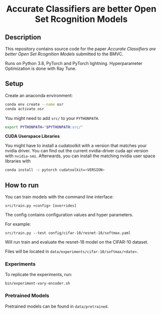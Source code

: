 
<div align="center">    

# Accurate Classifiers are better Open Set Rcognition Models 

<!--
[![Paper](http://img.shields.io/badge/paper-arxiv.1001.2234-B31B1B.svg)](https://www.arxiv.org)
[![Conference](http://img.shields.io/badge/BMVC-2021-4b44ce.svg)](https://papers.nips.cc/book/advances-in-neural-information-processing-systems-31-2018)
-->

</div>

## Description
This repository contains source code for the paper *Accurate Classifiers are better Open Set Rcognition Models* submitted to the BMVC.

Runs on Python 3.8, PyTorch and PyTorch lightning. Hyperparameter Optimization is done with Ray Tune.

## Setup
Create an anaconda environment:
``` sh 
conda env create --name osr
conda activate osr
```

You might need to add `src/` to your `PYTHONPATH`.
``` sh 
export PYTHONPATH="$PYTHONPATH:src/"
```

**CUDA Userspace Libraries**

You might have to install a cudatoolkit with a version that matches your nvidia driver. 
You can find out the current nvidia-driver cuda api version with `nvidia-smi`. Afterwards, you can 
install the matching nvidia user space libraries with 
``` sh 
conda install -c pytorch cudatoolkit=<VERSION>
```

## How to run   

You can train models with the command line interface:
```shell
src/train.py <config> [overrides]
```
The config contains configuration values and hyper parameters.

For example:
```shell
src/train.py --test config/cifar-10/resnet-18/softmax.yaml
```
Will run train and evaluate the resnet-18 model on the CIFAR-10 dataset.

Files will be located in `data/experiments/cifar-10/softmax/<date>`.


### Experiments
To replicate the experiments, run:
```shell
bin/experiment-vary-encoder.sh
```

### Pretrained Models

Pretrained models can be found in `data/pretrained`. 


<!--
## Citation
```
@article{YourName,
  title={Your Title},
  author={Your team},
  journal={Location},
  year={2021}
}
```
-->